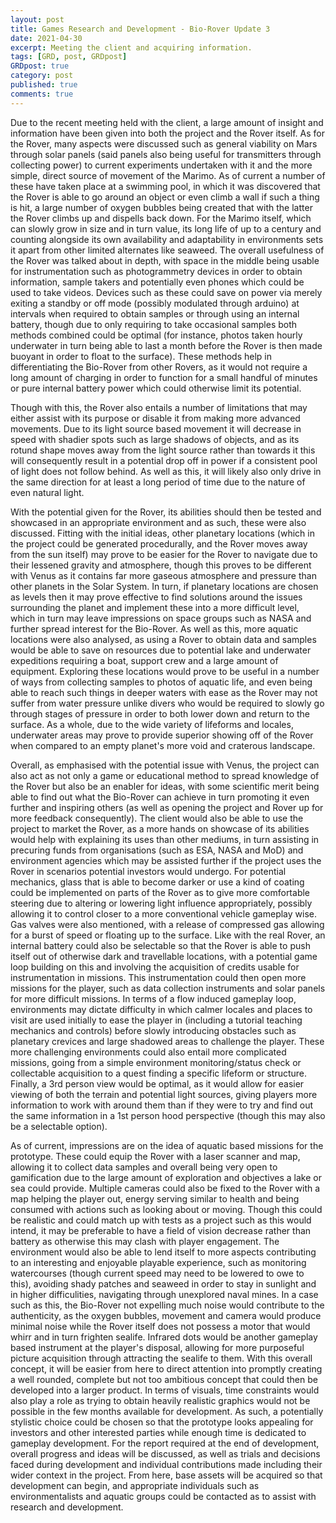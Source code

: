 ```yaml
---
layout: post
title: Games Research and Development - Bio-Rover Update 3
date: 2021-04-30
excerpt: Meeting the client and acquiring information.
tags: [GRD, post, GRDpost]
GRDpost: true
category: post
published: true
comments: true
---
```

Due to the recent meeting held with the client, a large amount of insight and information have been given into both the project and the Rover itself. As for the Rover, many aspects were discussed such as general viability on Mars through solar panels (said panels also being useful for transmitters through collecting power) to current experiments undertaken with it and the more simple, direct source of movement of the Marimo. As of current a number of these have taken place at a swimming pool, in which it was discovered that the Rover is able to go around an object or even climb a wall if such a thing is hit, a large number of oxygen bubbles being created that with the latter the Rover climbs up and dispells back down. For the Marimo itself, which can slowly grow in size and in turn value, its long life of up to a century and counting alongside its own availability and adaptability in environments sets it apart from other limited alternates like seaweed. The overall usefulness of the Rover was talked about in depth, with space in the middle being usable for instrumentation such as photogrammetry devices in order to obtain information, sample takers and potentially even phones which could be used to take videos. Devices such as these could save on power via merely exiting a standby or off mode (possibly modulated through arduino) at intervals when required to obtain samples or through using an internal battery, though due to only requiring to take occasional samples both methods combined could be optimal (for instance, photos taken hourly underwater in turn being able to last a month before the Rover is then made buoyant in order to float to the surface). These methods help in differentiating the Bio-Rover from other Rovers, as it would not require a long amount of charging in order to function for a small handful of minutes or pure internal battery power which could otherwise limit its potential. 

Though with this, the Rover also entails a number of limitations that may either assist with its purpose or disable it from making more advanced movements. Due to its light source based movement it will decrease in speed with shadier spots such as large shadows of objects, and as its rotund shape moves away from the light source rather than towards it this will consequently result in a potential drop off in power if a consistent pool of light does not follow behind. As well as this, it will likely also only drive in the same direction for at least a long period of time due to the nature of even natural light. 

With the potential given for the Rover, its abilities should then be tested and showcased in an appropriate environment and as such, these were also discussed. Fitting with the initial ideas, other planetary locations (which in the project could be generated procedurally, and the Rover moves away from the sun itself) may prove to be easier for the Rover to navigate due to their lessened gravity and atmosphere, though this proves to be different with Venus as it contains far more gaseous atmosphere and pressure than other planets in the Solar System. In turn, if planetary locations are chosen as levels then it may prove effective to find solutions around the issues surrounding the planet and implement these into a more difficult level, which in turn may leave impressions on space groups such as NASA and further spread interest for the Bio-Rover. As well as this, more aquatic locations were also analysed, as using a Rover to obtain data and samples would be able to save on resources due to potential lake and underwater expeditions requiring a boat, support crew and a large amount of equipment. Exploring these locations would prove to be useful in a number of ways from collecting samples to photos of aquatic life, and even being able to reach such things in deeper waters with ease as the Rover may not suffer from water pressure unlike divers who would be required to slowly go through stages of pressure in order to both lower down and return to the surface. As a whole, due to the wide variety of lifeforms and locales, underwater areas may prove to provide superior showing off of the Rover when compared to an empty planet's more void and craterous landscape.

Overall, as emphasised with the potential issue with Venus, the project can also act as not only a game or educational method to spread knowledge of the Rover but also be an enabler for ideas, with some scientific merit being able to find out what the Bio-Rover can achieve in turn promoting it even further and inspiring others (as well as opening the project and Rover up for more feedback consequently). The client would also be able to use the project to market the Rover, as a more hands on showcase of its abilities would help with explaining its uses than other mediums, in turn assisting in precuring funds from organisations (such as ESA, NASA and MoD) and environment agencies which may be assisted further if the project uses the Rover in scenarios potential investors would undergo. For potential mechanics, glass that is able to become darker or use a kind of coating could be implemented on parts of the Rover as to give more comfortable steering due to altering or lowering light influence appropriately, possibly allowing it to control closer to a more conventional vehicle gameplay wise. Gas valves were also mentioned, with a release of compressed gas allowing for a burst of speed or floating up to the surface. Like with the real Rover, an internal battery could also be selectable so that the Rover is able to push itself out of otherwise dark and travellable locations, with a potential game loop building on this and involving the acquisition of credits usable for instrumentation in missions. This instrumentation could then open more missions for the player, such as data collection instruments and solar panels for more difficult missions. In terms of a flow induced gameplay loop, environments may dictate difficulty in which calmer locales and places to visit are used initially to ease the player in (including a tutorial teaching mechanics and controls) before slowly introducing obstacles such as planetary crevices and large shadowed areas to challenge the player. These more challenging environments could also entail more complicated missions, going from a simple environment monitoring/status check or collectable acquisition to a quest finding a specific lifeform or structure. Finally, a 3rd person view would be optimal, as it would allow for easier viewing of both the terrain and potential light sources, giving players more information to work with around them than if they were to try and find out the same information in a 1st person hood perspective (though this may also be a selectable option).

As of current, impressions are on the idea of aquatic based missions for the prototype. These could equip the Rover with a laser scanner and map, allowing it to collect data samples and overall being very open to gamification due to the large amount of exploration and objectives a lake or sea could provide. Multiple cameras could also be fixed to the Rover with a map helping the player out, energy serving similar to health and being consumed with actions such as looking about or moving. Though this could be realistic and could match up with tests as a project such as this would intend, it may be preferable to have a field of vision decrease rather than battery as otherwise this may clash with player engagement. The environment would also be able to lend itself to more aspects contributing to an interesting and enjoyable playable experience, such as monitoring watercourses (though current speed may need to be lowered to owe to this), avoiding shady patches and seaweed in order to stay in sunlight and in higher difficulities, navigating through unexplored naval mines. In a case such as this, the Bio-Rover not expelling much noise would contribute to the authenticity, as the oxygen bubbles, movement and camera would produce minimal noise while the Rover itself does not possess a motor that would whirr and in turn frighten sealife. Infrared dots would be another gameplay based instrument at the player's disposal, allowing for more purposeful picture acquisition through attracting the sealife to them. With this overall concept, it will be easier from here to direct attention into promptly creating a well rounded, complete but not too ambitious concept that could then be developed into a larger product. In terms of visuals, time constraints would also play a role as trying to obtain heavily realistic graphics would not be possible in the few months available for development. As such, a potentially stylistic choice could be chosen so that the prototype looks appealing for investors and other interested parties while enough time is dedicated to gameplay development. For the report required at the end of development, overall progress and ideas will be discussed, as well as trials and decisions faced during development and individual contributions made including their wider context in the project. From here, base assets will be acquired so that development can begin, and appropriate individuals such as environmentalists and aquatic groups could be contacted as to assist with research and development.